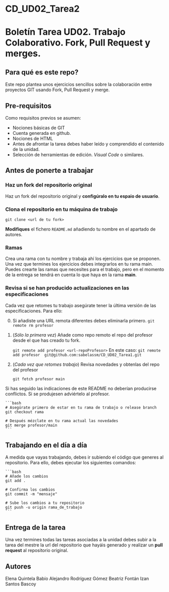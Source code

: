 # CD_UD02_Tarea2

# Boletín Tarea UD02. Trabajo Colaborativo. Fork, Pull Request y merges. 

## Para qué es este repo?

Este repo plantea unos ejercicios sencillos sobre la colaboración entre proyectos GIT usando Fork, Pull Request y merge.


## Pre-requisitos

Como requisitos previos se asumen:

- Nociones básicas de GIT
- Cuenta generada en github. 
- Nociones de HTML
- Antes de afrontar la tarea debes haber leído y comprendido el contenido de la unidad.
- Selección de herramientas de edición. *Visual Code* o similares.

## Antes de ponerte a trabajar

### Haz un fork del repositorio original

Haz un fork del repositorio original y **configúralo en tu espaio de usuario**.

### Clona el repositorio en tu máquina de trabajo

```shell
git clone <url de tu fork>
```

**Modifiques** el fichero `README.md` añadiendo tu nombre en el apartado de autores. 

### Ramas 

Crea una rama con tu nombre y trabaja ahí los ejercicios que se proponen. Una vez que termines los ejercicios debes integrarlos en tu rama main.
Puedes crearte las ramas que necesites para el trabajo, pero en el momento de la entrega se tendrá en cuenta lo que haya en la rama **main**.

### Revisa si se han producido actualizaciones en las especificaciones

Cada vez que retomes tu trabajo asegúrate tener la última versión de las especificaciones. Para ello:

0.  Si añadiste una URL remota diferentes debes eliminarla primero. 
   `git remote rm profesor`
1. (*Sólo la primera vez*) Añade como repo remoto el repo del profesor desde el que has creado tu fork.

    `git remote add profesor <url-repoProfesor>`
    En este caso: 
    `git remote add profesor  git@github.com:sabelassm/CD_UD02_Tarea1.git`

2. (*Cada vez que retomes trabajo*) Revisa novedades y obtenlas del repo del profesor

    `git fetch profesor main`

Si has seguido las indicaciones de este README no deberían producirse conflictos. Si se produjesen adviértelo al profesor.

    ```bash
    # Asegúrate primero de estar en tu rama de trabajo o release branch
    git checkout rama
    
    # Después mézclate en tu rama actual las novedades
    git merge profesor/main
    ```

## Trabajando en el día a día

A medida que vayas trabajando, debes ir subiendo el código que generes al repositorio. Para ello, debes ejecutar los siguientes comandos: 

    ```bash
    # Añade los cambios
    git add .
    
    # Confirma los cambios
    git commit -m "mensaje"

    # Sube los cambios a tu repositorio
    git push -u origin rama_de_trabajo
    ```

## Entrega de la tarea

Una vez termines todas las tareas asociadas a la unidad debes subir a la tarea del mestre la url del repositorio que hayáis generado y  realizar un **pull request** al repositorio original.  

## Autores

Elena Quintela Babío
Alejandro Rodríguez Gómez
Beatriz Fontán
Izan Santos Bascoy

